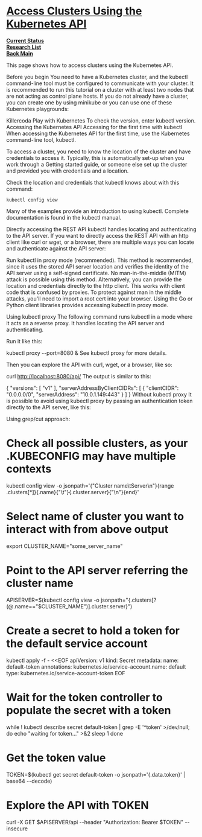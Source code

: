 # **[Access Clusters Using the Kubernetes API](https://kubernetes.io/docs/tasks/administer-cluster/access-cluster-api/)**

**[Current Status](../../../../../development/status/weekly/current_status.md)**\
**[Research List](../../../../research_list.md)**\
**[Back Main](../../../../../README.md)**

This page shows how to access clusters using the Kubernetes API.

Before you begin
You need to have a Kubernetes cluster, and the kubectl command-line tool must be configured to communicate with your cluster. It is recommended to run this tutorial on a cluster with at least two nodes that are not acting as control plane hosts. If you do not already have a cluster, you can create one by using minikube or you can use one of these Kubernetes playgrounds:

Killercoda
Play with Kubernetes
To check the version, enter kubectl version.
Accessing the Kubernetes API
Accessing for the first time with kubectl
When accessing the Kubernetes API for the first time, use the Kubernetes command-line tool, kubectl.

To access a cluster, you need to know the location of the cluster and have credentials to access it. Typically, this is automatically set-up when you work through a Getting started guide, or someone else set up the cluster and provided you with credentials and a location.

Check the location and credentials that kubectl knows about with this command:

`kubectl config view`

Many of the examples provide an introduction to using kubectl. Complete documentation is found in the kubectl manual.

Directly accessing the REST API
kubectl handles locating and authenticating to the API server. If you want to directly access the REST API with an http client like curl or wget, or a browser, there are multiple ways you can locate and authenticate against the API server:

Run kubectl in proxy mode (recommended). This method is recommended, since it uses the stored API server location and verifies the identity of the API server using a self-signed certificate. No man-in-the-middle (MITM) attack is possible using this method.
Alternatively, you can provide the location and credentials directly to the http client. This works with client code that is confused by proxies. To protect against man in the middle attacks, you'll need to import a root cert into your browser.
Using the Go or Python client libraries provides accessing kubectl in proxy mode.

Using kubectl proxy
The following command runs kubectl in a mode where it acts as a reverse proxy. It handles locating the API server and authenticating.

Run it like this:

kubectl proxy --port=8080 &
See kubectl proxy for more details.

Then you can explore the API with curl, wget, or a browser, like so:

curl <http://localhost:8080/api/>
The output is similar to this:

{
  "versions": [
    "v1"
  ],
  "serverAddressByClientCIDRs": [
    {
      "clientCIDR": "0.0.0.0/0",
      "serverAddress": "10.0.1.149:443"
    }
  ]
}
Without kubectl proxy
It is possible to avoid using kubectl proxy by passing an authentication token directly to the API server, like this:

Using grep/cut approach:

# Check all possible clusters, as your .KUBECONFIG may have multiple contexts

kubectl config view -o jsonpath='{"Cluster name\tServer\n"}{range .clusters[*]}{.name}{"\t"}{.cluster.server}{"\n"}{end}'

# Select name of cluster you want to interact with from above output

export CLUSTER_NAME="some_server_name"

# Point to the API server referring the cluster name

APISERVER=$(kubectl config view -o jsonpath="{.clusters[?(@.name==\"$CLUSTER_NAME\")].cluster.server}")

# Create a secret to hold a token for the default service account

kubectl apply -f - <<EOF
apiVersion: v1
kind: Secret
metadata:
  name: default-token
  annotations:
    kubernetes.io/service-account.name: default
type: kubernetes.io/service-account-token
EOF

# Wait for the token controller to populate the secret with a token

while ! kubectl describe secret default-token | grep -E '^token' >/dev/null; do
  echo "waiting for token..." >&2
  sleep 1
done

# Get the token value

TOKEN=$(kubectl get secret default-token -o jsonpath='{.data.token}' | base64 --decode)

# Explore the API with TOKEN

curl -X GET $APISERVER/api --header "Authorization: Bearer $TOKEN" --insecure

